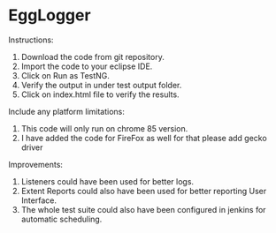 # EggLogger

Instructions:
1. Download the code from git repository.
2. Import the code to your eclipse IDE.
3. Click on Run as TestNG.
4. Verify the output in under test output folder.
5. Click on index.html file to verify the results.

Include any platform limitations:
1. This code will only run on chrome 85 version.
2. I have added the code for FireFox as well for that please add gecko driver

Improvements:

1. Listeners could have been used for better logs.
2. Extent Reports could also have been used for better reporting User Interface.
3. The whole test suite could also have been configured in jenkins for automatic scheduling.



